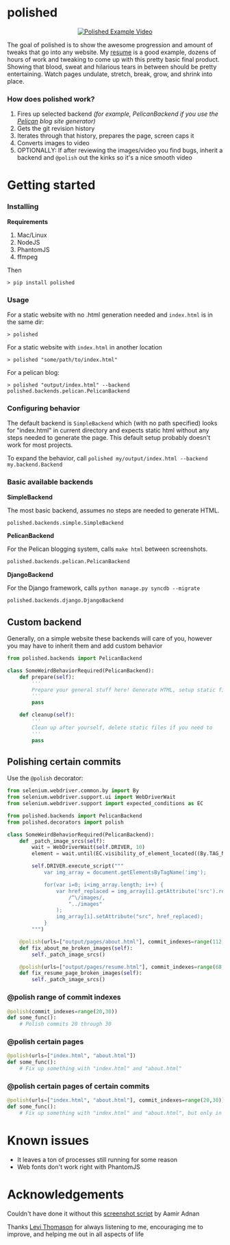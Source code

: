 polished
========

<p align="center">
    <a href="http://www.youtube.com/watch?v=Yi5fHkGqe38">
        <img src="http://img.youtube.com/vi/Yi5fHkGqe38/0.jpg" alt="Polished Example Video">
    </a>
</p>

The goal of polished is to show the awesome progression and amount of tweaks that go into any website. My [resume](http://www.ericcarmichael.com/)
is a good example, dozens of hours of work and tweaking to come up with this pretty basic final product. Showing that
blood, sweat and hilarious tears in between should be pretty entertaining. Watch pages undulate, stretch, break,
grow, and shrink into place.




### How does polished work?

1. Fires up selected backend *(for example, PelicanBackend if you use the [Pelican](https://github.com/getpelican/pelican) blog site generator)*
2. Gets the git revision history
3. Iterates through that history, prepares the page, screen caps it
4. Converts images to video
5. OPTIONALLY: If after reviewing the images/video you find bugs, inherit a backend and `@polish` out the kinks so it's a nice smooth video


Getting started
===============

### Installing

**Requirements**

1. Mac/Linux
1. NodeJS
2. PhantomJS
3. ffmpeg

Then

```
> pip install polished
```




### Usage

For a static website with no .html generation needed and `index.html` is in the same dir:

```
> polished
```

For a static website with `index.html` in another location

```
> polished "some/path/to/index.html"
```

For a pelican blog:

```
> polished "output/index.html" --backend polished.backends.pelican.PelicanBackend
```




### Configuring behavior

The default backend is `SimpleBackend` which (with no path specified) looks for "index.html" in current directory and
expects static html without any steps needed to generate the page. This default setup probably doesn't work for most
projects.

To expand the behavior, call `polished my/output/index.html --backend my.backend.Backend`





### Basic available backends

**SimpleBackend**

The most basic backend, assumes no steps are needed to generate HTML.

```python
polished.backends.simple.SimpleBackend
```


**PelicanBackend**

For the Pelican blogging system, calls `make html` between screenshots.

```python
polished.backends.pelican.PelicanBackend
```


**DjangoBackend**

For the Django framework, calls `python manage.py syncdb --migrate`

```python
polished.backends.django.DjangoBackend
```





## Custom backend

Generally, on a simple website these backends will care of you, however you may have to
inherit them and add custom behavior

```python
from polished.backends import PelicanBackend

class SomeWeirdBehaviorRequired(PelicanBackend):
    def prepare(self):
        '''
        Prepare your general stuff here! Generate HTML, setup static files, etc.
        '''
        pass

    def cleanup(self):
        '''
        Clean up after yourself, delete static files if you need to
        '''
        pass
```




## Polishing certain commits

Use the `@polish` decorator:

```python
from selenium.webdriver.common.by import By
from selenium.webdriver.support.ui import WebDriverWait
from selenium.webdriver.support import expected_conditions as EC

from polished.backends import PelicanBackend
from polished.decorators import polish

class SomeWeirdBehaviorRequired(PelicanBackend):
    def _patch_image_srcs(self):
        wait = WebDriverWait(self.DRIVER, 10)
        element = wait.until(EC.visibility_of_element_located((By.TAG_NAME, 'img')))

        self.DRIVER.execute_script("""
            var img_array = document.getElementsByTagName('img');

            for(var i=0; i<img_array.length; i++) {
                var href_replaced = img_array[i].getAttribute('src').replace(
                    /^\/images/,
                    "../images"
                );
                img_array[i].setAttribute("src", href_replaced);
            }
        """)

    @polish(urls=["output/pages/about.html"], commit_indexes=range(112, 135))
    def fix_about_me_broken_images(self):
        self._patch_image_srcs()

    @polish(urls=["output/pages/resume.html"], commit_indexes=range(68,134))
    def fix_resume_page_broken_images(self):
        self._patch_image_srcs()
```

### @polish range of commit indexes

```python
@polish(commit_indexes=range(20,30))
def some_func():
    # Polish commits 20 through 30
```



### @polish certain pages

```python
@polish(urls=["index.html", "about.html"])
def some_func():
    # Fix up something with "index.html" and "about.html"
```



### @polish certain pages of certain commits

```python
@polish(urls=["index.html", "about.html"], commit_indexes=range(20,30))
def some_func():
    # Fix up something with "index.html" and "about.html", but only in commits 20 through 30
```



Known issues
============

* It leaves a ton of processes still running for some reason
* Web fonts don't work right with PhantomJS








Acknowledgements
================
Couldn't have done it without this [screenshot script](http://stackoverflow.com/a/18068097) by Aamir Adnan

Thanks [Levi Thomason](https://github.com/levithomason) for always listening to me, encouraging me to improve,
and helping me out in all aspects of life
